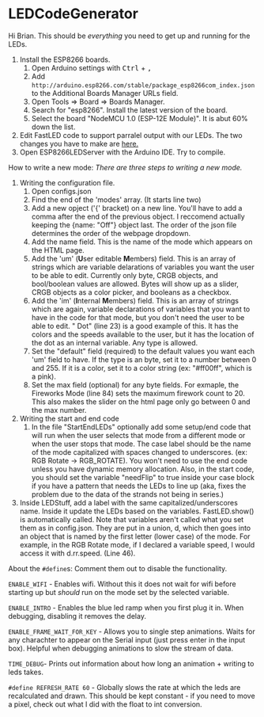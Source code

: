 # LEDCodeGenerator

Hi Brian. This should be *everything* you need to get up and running for the LEDs.

1. Install the ESP8266 boards.
    1. Open Arduino settings with <kbd>Ctrl</kbd> + <kbd>,</kbd>
    1. Add `http://arduino.esp8266.com/stable/package_esp8266com_index.json` to the Additional Boards Manager URLs
       field.
    1. Open Tools => Board => Boards Manager.
    1. Search for "esp8266". Install the latest version of the board.
    1. Select the board "NodeMCU 1.0 (ESP-12E Module)". It is abut 60% down the list.
1. Edit FastLED code to support parralel output with our LEDs. The two changes you have to make
   are [here.](https://forum.makerforums.info/t/im-after-some-advice-on-ws2812b-leds-with-esp8266-and-parallel-output-specifically-its/61904/6)
1. Open ESP8266LEDServer with the Arduino IDE. Try to compile.

How to write a new mode:
*There are three steps to writing a new mode.*

1. Writing the configuration file.
    1. Open configs.json
    2. Find the end of the 'modes' array. (It starts line two)
    3. Add a new opject ('{' bracket) on a new line. You'll have to add a comma after the end of the previous object. I
       reccomend actually keeping the {name: "Off"} object last. The order of the json file determines the order of the
       webpage dropdown.
    4. Add the name field. This is the name of the mode which appears on the HTML page.
    5. Add the 'um' (**U**ser editable **M**embers) field. This is an array of strings which are variable delarations of
       variables you want the user to be able to edit. Currently only byte, CRGB objects, and bool/boolean values are
       allowed. Bytes will show up as a slider, CRGB objects as a color picker, and booleans as a checkbox.
    6. Add the 'im' (**I**nternal **M**embers) field. This is an array of strings which are again, variable declarations
       of variables that you want to have in the code for that mode, but you don't need the user to be able to edit. "
       Dot" (line 23) is a good example of this. It has the colors and the speeds available to the user, but it has the
       location of the dot as an internal variable. Any type is allowed.
    7. Set the "default" field (required) to the default values you want each 'um' field to have. If the type is an
       byte, set it to a number between 0 and 255. If it is a color, set it to a color string (ex: "#ff00ff", which is a
       pink).
    8. Set the max field (optional) for any byte fields. For exmaple, the Fireworks Mode (line 84) sets the maximum
       firework count to 20. This also makes the slider on the html page only go between 0 and the max number.
1. Writing the start and end code
    1. In the file "StartEndLEDs" optionally add some setup/end code that will run when the user selects that mode from
       a different mode or when the user stops that mode. The case label should be the name of the mode capitalized with
       spaces changed to underscores. (ex: RGB Rotate -> RGB_ROTATE). You won't need to use the end code unless you have
       dynamic memory allocation. Also, in the start code, you should set the variable "needFlip" to true inside your
       case block if you have a pattern that needs the LEDs to line up (aka, fixes the problem due to the data of the
       strands not being in series.)
1. Inside LEDStuff, add a label with the same capitalized/underscores name. Inside it update the LEDs based on the
   variables. FastLED.show() is automatically called. Note that variables aren't called what you set them as in
   config.json. They are put in a union, d, which then goes into an object that is named by the first letter (lower
   case) of the mode. For example, in the RGB Rotate mode, if I declared a variable speed, I would access it with
   d.rr.speed. (Line 46).

About the `#define`s: Comment them out to disable the functionality.

`ENABLE_WIFI` - Enables wifi. Without this it does not wait for wifi before starting up but *should* run on the mode set
by the selected variable.

`ENABLE_INTRO` - Enables the blue led ramp when you first plug it in. When debugging, disabling it removes the delay.

`ENABLE_FRAME_WAIT_FOR_KEY` - Allows you to single step animations. Waits for any charachter to appear on the Serial
input (just press enter in the input box). Helpful when debugging animations to slow the stream of data.

`TIME_DEBUG`- Prints out information about how long an animation + writing to leds takes.

`#define REFRESH_RATE 60` - Globally slows the rate at which the leds are recalculated and drawn. This should be kept
constant - if you need to move a pixel, check out what I did with the float to int conversion.

